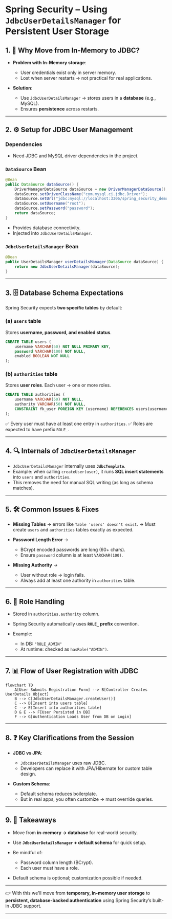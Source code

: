 # Spring Security – Using `JdbcUserDetailsManager` for Persistent User Storage

## 1. 🔄 Why Move from In-Memory to JDBC?

* **Problem with In-Memory storage**:

  * User credentials exist only in server memory.
  * Lost when server restarts → not practical for real applications.

* **Solution**:

  * Use `JdbcUserDetailsManager` → stores users in a **database** (e.g., MySQL).
  * Ensures **persistence** across restarts.

---

## 2. ⚙️ Setup for JDBC User Management

### Dependencies

* Need JDBC and MySQL driver dependencies in the project.

### `DataSource` Bean

```java
@Bean
public DataSource dataSource() {
    DriverManagerDataSource dataSource = new DriverManagerDataSource();
    dataSource.setDriverClassName("com.mysql.cj.jdbc.Driver");
    dataSource.setUrl("jdbc:mysql://localhost:3306/spring_security_demo");
    dataSource.setUsername("root");
    dataSource.setPassword("password");
    return dataSource;
}
```

* Provides database connectivity.
* Injected into `JdbcUserDetailsManager`.

### `JdbcUserDetailsManager` Bean

```java
@Bean
public UserDetailsManager userDetailsManager(DataSource dataSource) {
    return new JdbcUserDetailsManager(dataSource);
}
```

---

## 3. 🗄️ Database Schema Expectations

Spring Security expects **two specific tables** by default:

### (a) `users` table

Stores **username, password, and enabled status**.

```sql
CREATE TABLE users (
    username VARCHAR(50) NOT NULL PRIMARY KEY,
    password VARCHAR(100) NOT NULL,
    enabled BOOLEAN NOT NULL
);
```

### (b) `authorities` table

Stores **user roles**. Each user → one or more roles.

```sql
CREATE TABLE authorities (
    username VARCHAR(50) NOT NULL,
    authority VARCHAR(50) NOT NULL,
    CONSTRAINT fk_user FOREIGN KEY (username) REFERENCES users(username)
);
```

✅ Every user must have at least one entry in `authorities`.
✅ Roles are expected to have prefix `ROLE_`.

---

## 4. 🔍 Internals of `JdbcUserDetailsManager`

* `JdbcUserDetailsManager` internally uses **`JdbcTemplate`**.
* Example: when calling `createUser(user)`, it runs **SQL insert statements** into `users` and `authorities`.
* This removes the need for manual SQL writing (as long as schema matches).

---

## 5. 🛠️ Common Issues & Fixes

* **Missing Tables** → errors like `Table 'users' doesn't exist`.
  → Must create `users` and `authorities` tables exactly as expected.

* **Password Length Error** →

  * BCrypt encoded passwords are long (60+ chars).
  * Ensure `password` column is at least `VARCHAR(100)`.

* **Missing Authority** →

  * User without role → login fails.
  * Always add at least one authority in `authorities` table.

---

## 6. 🔑 Role Handling

* Stored in `authorities.authority` column.
* Spring Security automatically uses **`ROLE_` prefix** convention.
* Example:

  * In DB: `"ROLE_ADMIN"`
  * At runtime: checked as `hasRole("ADMIN")`.

---

## 7. 📊 Flow of User Registration with JDBC

```mermaid
flowchart TD
    A[User Submits Registration Form] --> B[Controller Creates UserDetails Object]
    B --> C[JdbcUserDetailsManager.createUser()]
    C --> D[Insert into users table]
    C --> E[Insert into authorities table]
    D & E --> F[User Persisted in DB]
    F --> G[Authentication Loads User from DB on Login]
```

---

## 8. ❓ Key Clarifications from the Session

* **JDBC vs JPA**:

  * `JdbcUserDetailsManager` uses raw JDBC.
  * Developers can replace it with JPA/Hibernate for custom table design.

* **Custom Schema**:

  * Default schema reduces boilerplate.
  * But in real apps, you often customize → must override queries.

---

## 9. 🧩 Takeaways

* Move from **in-memory → database** for real-world security.
* Use **`JdbcUserDetailsManager` + default schema** for quick setup.
* Be mindful of:

  * Password column length (BCrypt).
  * Each user must have a role.
* Default schema is optional; customization possible if needed.

---

👉 With this we'll move from **temporary, in-memory user storage** to **persistent, database-backed authentication** using Spring Security’s built-in JDBC support.

---
